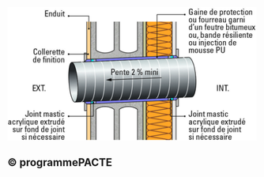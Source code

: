 ![](<images/Traversées de parois extérieures verticales/_page_0_Figure_0.jpeg>)

## © programmePACTE